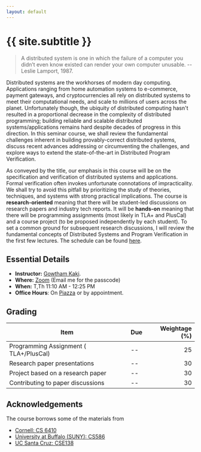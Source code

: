 ```yaml
---
layout: default
---
```


<div class="home">

<h1>{{ site.subtitle }}</h1>

</div>

> A distributed system is one in which the failure of a computer you
> didn’t even know existed can render your own computer unusable.
-- Leslie Lamport, 1987.

Distributed systems are the workhorses of modern day computing.
Applications ranging from home automation systems to e-commerce,
payment gateways, and cryptocurrencies all rely on distributed systems
to meet their computational needs, and scale to millions of users
across the planet. Unfortunately though, the ubiquity of distributed
computing hasn't resulted in a proportional decrease in the complexity
of distributed programming; building reliable and scalable distributed
systems/applications remains hard despite decades of progress in this
direction. In this seminar course, we shall review the fundamental
challenges inherent in building provably-correct distributed
systems, discuss recent advances addressing or circumventing the
challenges, and explore ways to extend the state-of-the-art in
Distributed Program Verification.

As conveyed by the title, our emphasis in this course will be on the
specification and verification of distributed systems and
applications. Formal verification often invokes unfortunate connotations
of impracticality. We shall try to avoid this pitfall by prioritizing the study of theories, techniques, and systems with
strong practical implications. The course is **research-oriented**
meaning that there will be student-led discussions on
research papers and industry tech reports. It will be **hands-on**
meaning that there will be programming assignments (most likely in TLA+
and PlusCal) and a course project (to be proposed independently by
each student). To set a common ground for subsequent research
discussions, I will review the fundamental concepts of Distributed
Systems and Program Verification in the first few lectures. The
schedule can be found [here](schedule).

## Essential Details

* **Instructor:** [Gowtham Kaki](http://gowthamk.github.io).
* **Where:** [Zoom](https://cuboulder.zoom.us/j/93436907235) (Email me
  for the passcode)
* **When:** T,Th 11:10 AM - 12:25 PM
* **Office Hours**: On [Piazza](https://piazza.com/class/kjw3pah6lmo1hv) or by appointment.

## Grading

| Item                                   | Due      | Weightage (%) |
|----------------------------------------|----------|--------------:|
| Programming Assignment ( TLA+/PlusCal) | --       |   25          |
| Research paper presentations           | --       |   30          |
| Project based on a research paper      | --       |   30          |
| Contributing to paper discussions      | --       |   30          |

## Acknowledgements

The course borrows some of the materials from

* [Cornell: CS 6410](http://www.cs.cornell.edu/courses/cs6410/2016fa/)
* [University at Buffalo (SUNY): CS586](https://cse.buffalo.edu/~demirbas/CSE586.html)
* [UC Santa Cruz: CSE138](http://composition.al/CSE138-2020-03/index.html)
